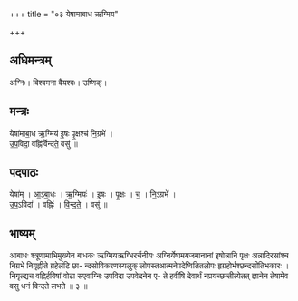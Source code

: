 +++
title = "०३ येषामाबाध ऋग्मिय"

+++
## अधिमन्त्रम्
अग्निः। विश्वमना वैयश्वः। उष्णिक्।

## मन्त्रः
येषा॑माबा॒ध ऋ॒ग्मिय॑ इ॒षः पृ॒क्षश्च॑ नि॒ग्रभे॑ ।  
उ॒प॒विदा॒ वह्नि॑र्विन्दते॒ वसु॑ ॥

## पदपाठः
येषा॑म् । आ॒ऽबा॒धः । ऋ॒ग्मियः॑ । इ॒षः । पृ॒क्षः । च॒ । नि॒ऽग्रभे॑ ।  
उ॒प॒ऽविदा॑ । वह्निः॑ । वि॒न्द॒ते॒ । वसु॑ ॥

## भाष्यम्
आबाधः श्त्रूणामाभिमुख्येन बाधकः ऋग्मियऋग्भिरर्चनीयः अग्निर्येषामयजमानानां इषोन्नानि पृक्षः अन्नादिरसांश्च निग्रभे निगृह्णीते ग्रहेर्लटि छा- न्दसोविकरणस्यलुक् लोपस्तआत्मनेपदेष्वितितलोपः हृग्रहोर्भश्छन्दसीतिभकारः । निगृत्द्यच वह्निर्हविषां वोढा सएवाग्निः उपविदा उपवेदनेन ए- ते हवींषि देवार्थं नप्रयच्छन्तीत्येतत् ज्ञानेन तेषामेव वसु धनं विन्दते लभते ॥ ३ ॥